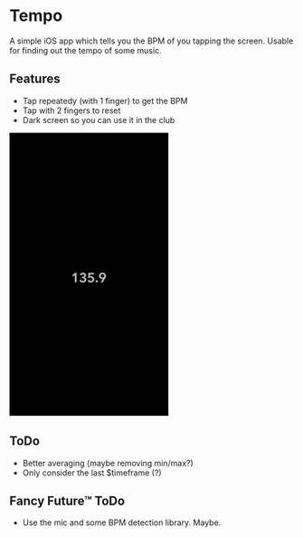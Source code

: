 Tempo
=====

A simple iOS app which tells you the BPM of you tapping the screen. Usable for finding out the tempo of some music.

## Features
- Tap repeatedy (with 1 finger) to get the BPM
- Tap with 2 fingers to reset
- Dark screen so you can use it in the club

![Screenshot](./.readme/screenshot.jpg)

## ToDo
- Better averaging (maybe removing min/max?)
- Only consider the last $timeframe (?)

## Fancy Future™ ToDo
- Use the mic and some BPM detection library. Maybe.
